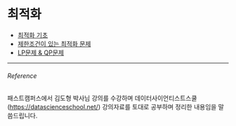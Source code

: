 # 최적화 

- [최적화 기초](https://hojisu.github.io/posts/math/optimization/0501optimization.html)
- [제한조건이 있는 최적화 문제](https://hojisu.github.io/posts/math/optimization/0502constrained-optimization.html)
- [LP문제 & QP문제](https://hojisu.github.io/posts/math/optimization/0503lp-qp-problem.html)


___________________________________
###### Reference
패스트캠퍼스에서 김도형 박사님 강의를 수강하며 데이터사이언티스트스쿨(https://datascienceschool.net/) 강의자료를 토대로 공부하며 정리한 내용임을 말씀드립니다.